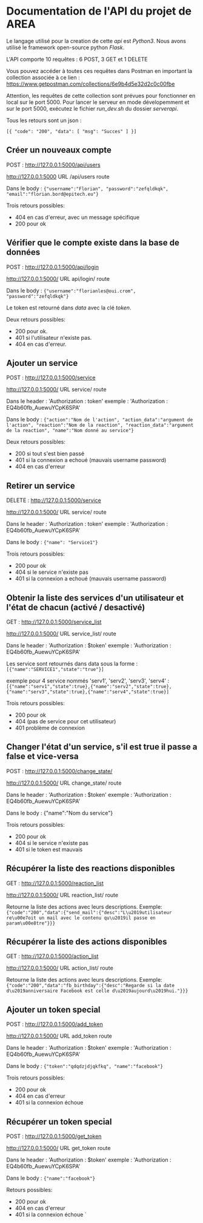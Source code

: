 
Documentation de l'API du projet de AREA
======

Le langage utilisé pour la creation de cette _api_ est _Python3_.
Nous avons utilisé le framework open-source python _Flask_.

L'API comporte 10 requêtes : 6 POST, 3 GET et 1 DELETE

Vous pouvez accéder à toutes ces requêtes dans Postman en important la collection associée à ce lien :
https://www.getpostman.com/collections/6e9b4d5e32d2c0c00fbe

Attention, les requêtes de cette collection sont prévues pour fonctionner en local sur le port 5000.
Pour lancer le serveur en mode dévelopemment et sur le port 5000, exécutez le fichier _run_dev.sh_ du dossier _serverapi_.


Tous les retours sont un json :

`
[{
    "code": "200",
    "data": [
        "msg": "Succes"
    ]
}]
`

Créer un nouveaux compte
------------

POST	:	http://127.0.0.1:5000/api/users

http://127.0.0.1:5000       		URL
/api/users				route

Dans le body : 
`{"username":"Florian",
"password":"zefqldkqk",
"email":"florian.bord@epitech.eu"}`

Trois retours possibles:
- 404 en cas d'erreur, avec un message spécifique 
- 200 pour ok


Vérifier que le compte existe dans la base de données
----------

POST	:	http://127.0.0.1:5000/api/login

http://127.0.0.1:5000/					URL
api/login/						route

Dans le body : 
`{"username":"florianles@oui.crom", "password":"zefqldkqk"}`

Le token est retourné dans _data_ avec la clé _token_.

Deux retours possibles:
- 200 pour ok.
- 401 si l'utilisateur n'existe pas.
- 404 en cas d'erreur.


Ajouter un service
----------

POST	:	http://127.0.0.1:5000/service

http://127.0.0.1:5000/				URL
service/					route

Dans le header : 'Authorization : token'
exemple : 'Authorization : EQ4b60fb_AuewuYCpK6SPA'

Dans le body : `{"action":"Nom de l'action",
				"action_data":"argument de l'action",
				"reaction":"Nom de la reaction",
				"reaction_data":"argument de la reaction",
				"name":"Nom donné au service"}`

Deux retours possibles:
- 200 		si tout s'est bien passé
- 401		si la connexion a echoué (mauvais username password)
- 404 		en cas d'erreur

Retirer un service
---------

DELETE	:	http://127.0.0.1:5000/service

http://127.0.0.1:5000/				URL
service/					route

Dans le header : 'Authorization : token'
exemple : 'Authorization : EQ4b60fb_AuewuYCpK6SPA'

Dans le body : `{"name": "Service1"}`

Trois retours possibles:
- 200		pour ok
- 404		si le service n'existe pas
- 401		si la connexion a echoué (mauvais username password)


Obtenir la liste des services d'un utilisateur et l'état de chacun (activé / desactivé)
-------------

GET	:	http://127.0.0.1:5000/service_list

http://127.0.0.1:5000/			URL
service_list/				route

Dans le header : 'Authorization : $token'
exemple : 'Authorization : EQ4b60fb_AuewuYCpK6SPA'

Les service sont retournés dans data sous la forme : `[{"name":"SERVICE1","state":"true"}]`

exemple pour 4 service nommés 'serv1', 'serv2', 'serv3', 'serv4' :
	`[{"name":"serv1","state":true},{"name":"serv2","state":true},{"name":"serv3","state":true},{"name":"serv4","state":true}]`

Trois retours possibles:
- 200		pour ok
- 404		(pas de service pour cet utilisateur)
- 401		problème de connexion


Changer l'état d'un service, s'il est true il passe a false et vice-versa
----------------

POST	:	http://127.0.0.1:5000/change_state/

http://127.0.0.1:5000/			URL
change_state/				route

Dans le header : 'Authorization : $token'
exemple : 'Authorization : EQ4b60fb_AuewuYCpK6SPA'

Dans le body : {"name":"Nom du service"}

Trois retours possibles:
- 200		pour ok
- 404	si le service n'existe pas
- 401	si le token est mauvais

Récupérer la liste des reactions disponibles
-------------

GET	:	http://127.0.0.1:5000/reaction_list

http://127.0.0.1:5000/			URL
reaction_list/				route

Retourne la liste des actions avec leurs descriptions.
Exemple:
`{"code":"200","data":{"send_mail":{"desc":"L\u2019utilisateur re\u00e7oit un mail avec le contenu qu\u2019il passe en param\u00e8tre"}}}`


Récupérer la liste des actions disponibles
-------------

GET	:	http://127.0.0.1:5000/action_list

http://127.0.0.1:5000/			URL
action_list/				route

Retourne la liste des actions avec leurs descriptions.
Exemple:
`{"code":"200","data":"fb_birthday":{"desc":"Regarde si la date d\u2019anniversaire Facebook est celle d\u2019aujourd\u2019hui."}}}`

Ajouter un token special
-------------------

POST	:	http://127.0.0.1:5000/add_token

http://127.0.0.1:5000/			URL
add_token				route

Dans le header : 'Authorization : $token'
exemple : 'Authorization : EQ4b60fb_AuewuYCpK6SPA'

Dans le body : `{"token":"qdqdzjdjqkfkq", "name":"facebook"}`

Trois retours possibles:
- 200		pour ok
- 404		en cas d'erreur
- 401		si la connexion échoue

Récupérer un token special
----------

POST	:	http://127.0.0.1:5000/get_token

http://127.0.0.1:5000/			URL
get_token				route


Dans le header : 'Authorization : $token'
exemple : 'Authorization : EQ4b60fb_AuewuYCpK6SPA'

Dans le body : `{"name":"facebook"}`

Retours possibles:
- 200		pour ok
- 404		en cas d'erreur
- 401		si la connexion échoue
`
